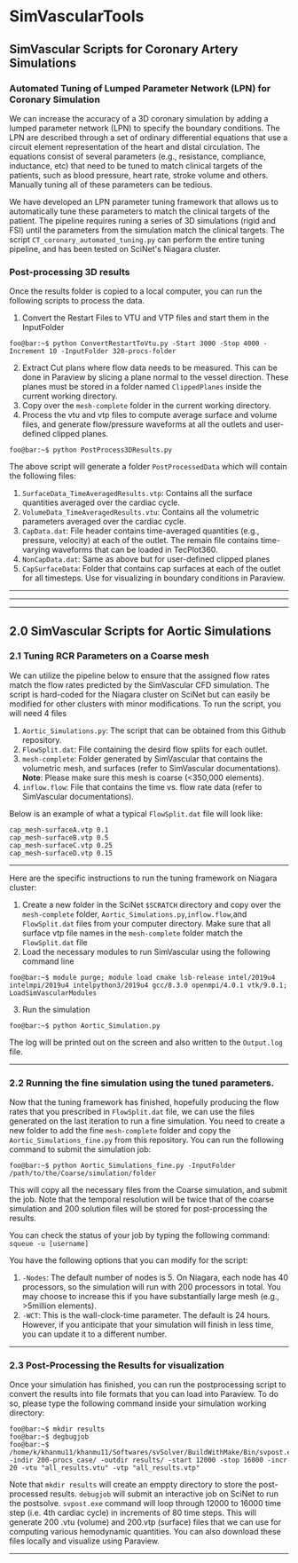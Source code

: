 # SimVascularTools
## SimVascular Scripts for Coronary Artery Simulations
### Automated Tuning of Lumped Parameter Network (LPN) for Coronary Simulation
We can increase the accuracy of a 3D coronary simulation by adding a lumped parameter network (LPN) to specify the boundary conditions. The LPN are described through a set of ordinary differential equations that use a circuit element representation of the heart and distal circulation. The equations consist of several parameters (e.g., resistance, compliance, inductance, etc) that need to be tuned to match clinical targets of the patients, such as blood pressure, heart rate, stroke volume and others. Manually tuning all of these parameters can be tedious.

We have developed an LPN parameter tuning framework that allows us to automatically tune these parameters to match the clinical targets of the patient. The pipeline requires runing a series of 3D simulations (rigid and FSI) until the parameters from the simulation match the clinical targets. The script ```CT_coronary_automated_tuning.py``` can perform the entire tuning pipeline, and has been tested on SciNet's Niagara cluster.

### Post-processing 3D results
Once the results folder is copied to a local computer, you can run the following scripts to process the data.
1. Convert the Restart Files to VTU and VTP files and start them in the InputFolder
```console
foo@bar:~$ python ConvertRestartToVtu.py -Start 3000 -Stop 4000 -Increment 10 -InputFolder 320-procs-folder
``` 
2. Extract Cut plans where flow data needs to be measured. This can be done in Paraview by slicing a plane normal to the vessel direction. These planes must be stored in a folder named ```ClippedPlanes``` inside the current working directory.
3. Copy over the ```mesh-complete``` folder in the current working directory.
4. Process the vtu and vtp files to compute average surface and volume files, and generate flow/pressure waveforms at all the outlets and user-defined clipped planes.
```console
foo@bar:~$ python PostProcess3DResults.py
```
The above script will generate a folder ```PostProcessedData``` which will contain the following files:
1. ```SurfaceData_TimeAveragedResults.vtp```: Contains all the surface quantities averaged over the cardiac cycle.
2. ```VolumeData_TimeAveragedResults.vtu```: Contains all the volumetric parameters averaged over the cardiac cycle.
3. ```CapData.dat```: File header contains time-averaged quantities (e.g., pressure, velocity) at each of the outlet. The remain file contains time-varying waveforms that can be loaded in TecPlot360.
4. ```NonCapData.dat```: Same as above but for user-defined clipped planes
5. ```CapSurfaceData```: Folder that contains cap surfaces at each of the outlet for all timesteps. Use for visualizing in boundary conditions in Paraview.



---
---
---
## 2.0 SimVascular Scripts for Aortic Simulations
### 2.1 Tuning RCR Parameters on a Coarse mesh
We can utilize the pipeline below to ensure that the assigned flow rates match the flow rates predicted by the SimVascular CFD simulation. The script is hard-coded for the Niagara cluster on SciNet but can easily be modified for other clusters with minor modifications. To run the script, you will need 4 files
1. ```Aortic_Simulations.py```: The script that can be obtained from this Github repository. 
2. ```FlowSplit.dat```: File containing the desird flow splits for each outlet.
3. ```mesh-complete```: Folder generated by SimVascular that contains the volumetric mesh, and surfaces (refer to SimVascular documentations). **Note**: Please make sure this mesh is coarse (<350,000 elements).
4. ```inflow.flow```: File that contains the time vs. flow rate data (refer to SimVascular documentations).

Below is an example of what a typical ```FlowSplit.dat``` file will look like:
```console
cap_mesh-surfaceA.vtp 0.1
cap_mesh-surfaceB.vtp 0.5
cap_mesh-surfaceC.vtp 0.25
cap_mesh-surfaceD.vtp 0.15
```
---
Here are the specific instructions to run the tuning framework on Niagara cluster:
1. Create a new folder in the SciNet `$SCRATCH` directory and copy over the `mesh-complete` folder, `Aortic_Simulations.py`,`inflow.flow`,and `FlowSplit.dat` files from your computer directory. Make sure that all surface vtp file names in the `mesh-complete` folder match the `FlowSplit.dat` file
2. Load the necessary modules to run SimVascular using the following command line
```console
foo@bar:~$ module purge; module load cmake lsb-release intel/2019u4 intelmpi/2019u4 intelpython3/2019u4 gcc/8.3.0 openmpi/4.0.1 vtk/9.0.1; LoadSimVascularModules
``` 
3. Run the simulation 
```console
foo@bar:~$ python Aortic_Simulation.py
```
The log will be printed out on the screen and also written to the `Output.log` file.

--- 

### 2.2 Running the fine simulation using the tuned parameters.
Now that the tuning framework has finished, hopefully producing the flow rates that you prescribed in `FlowSplit.dat` file, we can use the files generated on the last iteration to run a fine simulation. You need to create a new folder to add the fine `mesh-complete` folder and copy the `Aortic_Simulations_fine.py` from this repository. You can run the following command to submit the simulation job:
```console
foo@bar:~$ python Aortic_Simulations_fine.py -InputFolder /path/to/the/Coarse/simulation/folder
```
This will copy all the necessary files from the Coarse simulation, and submit the job. Note that the temporal resolution will be twice that of the coarse simulation and 200 solution files will be stored for post-processing the results.

You can check the status of your job by typing the following command: `squeue -u [username]` 

You have the following options that you can modify for the script:
1. ```-Nodes```: The default number of nodes is 5. On Niagara, each node has 40 processors, so the simulation will run with 200 processors in total. You may choose to increase this if you have substantially large mesh (e.g., >5million elements).
2. ```-WCT```: This is the wall-clock-time parameter. The default is 24 hours. However, if you anticipate that your simulation will finish in less time, you can update it to a different number. 

---
### 2.3 Post-Processing the Results for visualization
Once your simulation has finished, you can run the postprocessing script to convert the results into file formats that you can load into Paraview. To do so, please type the following command inside your simulation working directory:

```console
foo@bar:~$ mkdir results
foo@bar:~$ degbugjob
foo@bar:~$ /home/k/khanmu11/khanmu11/Softwares/svSolver/BuildWithMake/Bin/svpost.exe -indir 200-procs_case/ -outdir results/ -start 12000 -stop 16000 -incr 20 -vtu "all_results.vtu" -vtp "all_results.vtp"
```
Note that `mkdir results` will create an emppty directory to store the post-processed results. `debugjob` will submit an interactive job on SciNet to run the postsolve. `svpost.exe` command will loop through 12000 to 16000 time step (i.e. 4th cardiac cycle) in increments of 80 time steps. This will generate 200 .vtu (volume) and 200.vtp (surface) files that we can use for computing various hemodynamic quantities. You can also download these files locally and visualize using Paraview.

---

